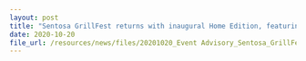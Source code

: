 ```yaml
---
layout: post
title: "Sentosa GrillFest returns with inaugural Home Edition, featuring partnership with Singapore Chefs' Association"
date: 2020-10-20
file_url: /resources/news/files/20201020_Event Advisory_Sentosa_GrillFest_2020_Home Edition.pdf
---
```

